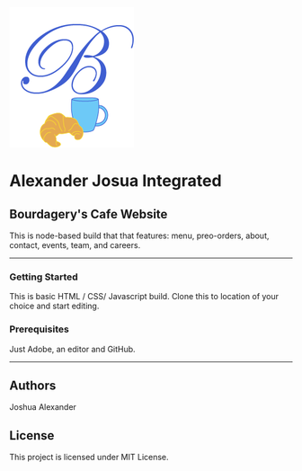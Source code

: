 ![Bourdagery's Cafe Logo](images/Logo_Icon.png)

# Alexander Josua Integrated
## Bourdagery's Cafe Website

This is node-based build that that features: menu, preo-orders, about, contact, events, team, and careers.


  - - - -
### Getting Started
This is basic HTML / CSS/ Javascript build.
Clone this to location of your choice and start editing.

### Prerequisites
Just Adobe, an editor and GitHub.
  - - - -
## Authors
Joshua Alexander

## License
This project is licensed under MIT License.
